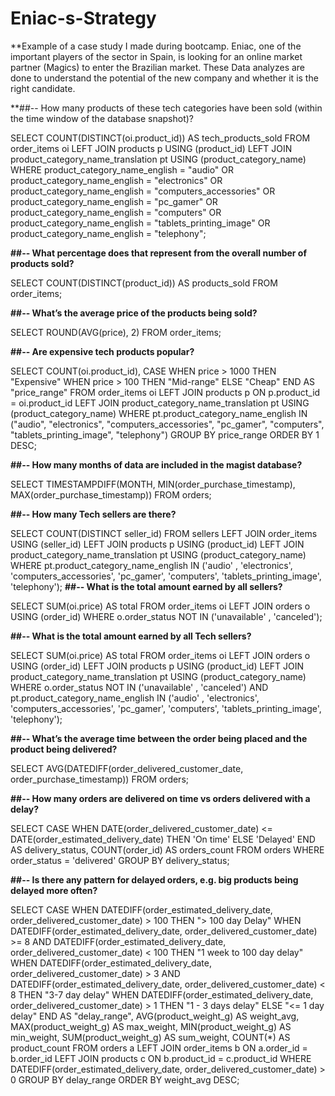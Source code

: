 # Eniac-s-Strategy
**Example of a case study I made during bootcamp. Eniac, one of the important players of the sector in Spain, is looking for an online market partner (Magics) to enter the Brazilian market. These Data analyzes are done to understand the potential of the new company and whether it is the right candidate.

**##-- How many products of these tech categories have been sold (within the time window of the database snapshot)? 

SELECT COUNT(DISTINCT(oi.product_id)) AS tech_products_sold
FROM order_items oi
LEFT JOIN products p 
	USING (product_id)
LEFT JOIN product_category_name_translation pt
	USING (product_category_name)
WHERE product_category_name_english = "audio"
OR product_category_name_english =  "electronics"
OR product_category_name_english =  "computers_accessories"
OR product_category_name_english =  "pc_gamer"
OR product_category_name_english =  "computers"
OR product_category_name_english =  "tablets_printing_image"
OR product_category_name_english =  "telephony";

**##-- What percentage does that represent from the overall number of products sold?**

SELECT COUNT(DISTINCT(product_id)) AS products_sold
FROM order_items;

**##-- What’s the average price of the products being sold?**

SELECT ROUND(AVG(price), 2)
FROM order_items;

**##-- Are expensive tech products popular?**

SELECT COUNT(oi.product_id), 
	CASE 
		WHEN price > 1000 THEN "Expensive"
		WHEN price > 100 THEN "Mid-range"
		ELSE "Cheap"
	END AS "price_range"
FROM order_items oi
LEFT JOIN products p
	ON p.product_id = oi.product_id
LEFT JOIN product_category_name_translation pt
	USING (product_category_name)
WHERE pt.product_category_name_english IN ("audio", "electronics", "computers_accessories", "pc_gamer", "computers", "tablets_printing_image", "telephony")
GROUP BY price_range
ORDER BY 1 DESC;

**##-- How many months of data are included in the magist database?**

SELECT 
    TIMESTAMPDIFF(MONTH,
        MIN(order_purchase_timestamp),
        MAX(order_purchase_timestamp))
FROM
    orders;
    
   **##-- How many Tech sellers are there?**
   
SELECT 
    COUNT(DISTINCT seller_id)
FROM
    sellers
        LEFT JOIN
    order_items USING (seller_id)
        LEFT JOIN
    products p USING (product_id)
        LEFT JOIN
    product_category_name_translation pt USING (product_category_name)
WHERE
    pt.product_category_name_english IN ('audio' , 'electronics',
        'computers_accessories',
        'pc_gamer',
        'computers',
        'tablets_printing_image',
        'telephony');
**##-- What is the total amount earned by all sellers?**

SELECT 
    SUM(oi.price) AS total
FROM
    order_items oi
        LEFT JOIN
    orders o USING (order_id)
WHERE
    o.order_status NOT IN ('unavailable' , 'canceled');
    
   **##-- What is the total amount earned by all Tech sellers?**
   
SELECT 
    SUM(oi.price) AS total
FROM
    order_items oi
        LEFT JOIN
    orders o USING (order_id)
        LEFT JOIN
    products p USING (product_id)
        LEFT JOIN
    product_category_name_translation pt USING (product_category_name)
WHERE
    o.order_status NOT IN ('unavailable' , 'canceled')
        AND pt.product_category_name_english IN ('audio' , 'electronics',
        'computers_accessories',
        'pc_gamer',
        'computers',
        'tablets_printing_image',
        'telephony');
  
  **##-- What’s the average time between the order being placed and the product being delivered?**
  
SELECT AVG(DATEDIFF(order_delivered_customer_date, order_purchase_timestamp))
FROM orders;

**##-- How many orders are delivered on time vs orders delivered with a delay?**

SELECT 
	CASE 
		WHEN DATE(order_delivered_customer_date) <= DATE(order_estimated_delivery_date) THEN 'On time'
		ELSE 'Delayed'
    END AS delivery_status, 
COUNT(order_id) AS orders_count
FROM orders
WHERE order_status = 'delivered'
GROUP BY delivery_status;

**##-- Is there any pattern for delayed orders, e.g. big products being delayed more often?**

SELECT
	CASE 
		WHEN DATEDIFF(order_estimated_delivery_date, order_delivered_customer_date) > 100 THEN "> 100 day Delay"
        WHEN DATEDIFF(order_estimated_delivery_date, order_delivered_customer_date) >= 8 AND DATEDIFF(order_estimated_delivery_date, order_delivered_customer_date) < 100 THEN "1 week to 100 day delay"
		WHEN DATEDIFF(order_estimated_delivery_date, order_delivered_customer_date) > 3 AND DATEDIFF(order_estimated_delivery_date, order_delivered_customer_date) < 8 THEN "3-7 day delay"
		WHEN DATEDIFF(order_estimated_delivery_date, order_delivered_customer_date) > 1 THEN "1 - 3 days delay"
		ELSE "<= 1 day delay"
	END AS "delay_range", 
AVG(product_weight_g) AS weight_avg,
MAX(product_weight_g) AS max_weight,
MIN(product_weight_g) AS min_weight,
SUM(product_weight_g) AS sum_weight,
COUNT(*) AS product_count 
FROM orders a
LEFT JOIN order_items b
	ON a.order_id = b.order_id
LEFT JOIN products c
	ON b.product_id = c.product_id
WHERE DATEDIFF(order_estimated_delivery_date, order_delivered_customer_date) > 0
GROUP BY delay_range
ORDER BY weight_avg DESC;


